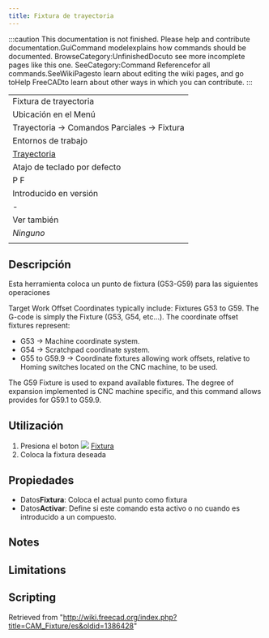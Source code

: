 ```yaml
---
title: Fixtura de trayectoria
---
```

:::caution
This documentation is not finished. Please help and contribute documentation.GuiCommand modelexplains how commands should be documented. BrowseCategory:UnfinishedDocuto see more incomplete pages like this one. SeeCategory:Command Referencefor all commands.SeeWikiPagesto learn about editing the wiki pages, and go toHelp FreeCADto learn about other ways in which you can contribute.
:::

|  |
| --- |
| Fixtura de trayectoria |
| Ubicación en el Menú |
| Trayectoria → Comandos Parciales → Fixtura |
| Entornos de trabajo |
| [Trayectoria](/Path_Workbench "Path Workbench") |
| Atajo de teclado por defecto |
| P F |
| Introducido en versión |
| - |
| Ver también |
| *Ninguno* |
|  |

## Descripción

Esta herramienta coloca un punto de fixtura (G53-G59) para las siguientes operaciones

Target Work Offset Coordinates typically include: Fixtures G53 to G59. The G-code is simply the Fixture (G53, G54, etc...). The coordinate offset fixtures represent:

* G53 → Machine coordinate system.
* G54 → Scratchpad coordinate system.
* G55 to G59.9 → Coordinate fixtures allowing work offsets, relative to Homing switches located on the CNC machine, to be used.

The G59 Fixture is used to expand available fixtures. The degree of expansion implemented is CNC machine specific, and this command allows provides for G59.1 to G59.9.

## Utilización

1. Presiona el boton ![](/images/Path_Fixture.png) [Fixtura](/Path_Fixture "Path Fixture")
2. Coloca la fixtura deseada

## Propiedades

* Datos**Fixtura**: Coloca el actual punto como fixtura
* Datos**Activar**: Define si este comando esta activo o no cuando es introducido a un compuesto.

## Notes

## Limitations

## Scripting

Retrieved from "<http://wiki.freecad.org/index.php?title=CAM_Fixture/es&oldid=1386428>"